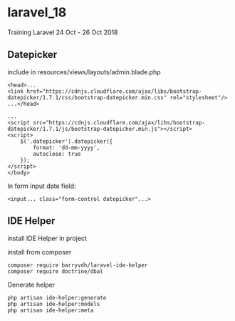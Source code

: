 # laravel_18
Training Laravel 24 Oct - 26 Oct 2018

## Datepicker

include in resources/views/layouts/admin.blade.php

```
<head>...
<link href="https://cdnjs.cloudflare.com/ajax/libs/bootstrap-datepicker/1.7.1/css/bootstrap-datepicker.min.css" rel="stylesheet"/>
...</head>
```
```
...
<script src="https://cdnjs.cloudflare.com/ajax/libs/bootstrap-datepicker/1.7.1/js/bootstrap-datepicker.min.js"></script>
<script>
    $('.datepicker').datepicker({
        format: 'dd-mm-yyyy',
        autoclose: true
    });
</script>
</body>
```

In form input date field:
```
<input... class="form-control datepicker"...>
```

## IDE Helper
install IDE Helper in project

install from composer
```
composer require barryvdh/laravel-ide-helper
composer require doctrine/dbal
```

Generate helper
```
php artisan ide-helper:generate
php artisan ide-helper:models
php artisan ide-helper:meta
```

